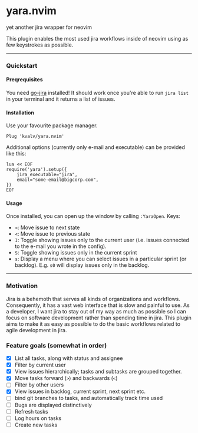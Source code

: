 yara.nvim
===
yet another jira wrapper for neovim

This plugin enables the most used jira workflows inside of neovim using as few keystrokes as possible.

----

### Quickstart

#### Preqrequisites
You need [go-jira][go-jira] installed! It should work once you're able to run `jira list` in your terminal and it returns a list of issues.

#### Installation
Use your favourite package manager.

```
Plug 'kvalv/yara.nvim'
```

Additional options (currently only e-mail and executable) can be provided like this:
```
lua << EOF
require('yara').setup({
    jira_executable="jira",
    email="some-email@bigcorp.com",
})
EOF
```

#### Usage
Once installed, you can open up the window by calling `:YaraOpen`. Keys:

* `>`: Move issue to next state
* `<`: Move issue to previous state
* `I`: Toggle showing issues only to the current user (i.e. issues connected to the e-mail you wrote in the config).
* `S`: Toggle showing issues only in the current sprint
* `s`: Display a menu where you can select issues in a particular sprint (or backlog). E.g. `s0` will display issues only in the backlog.

----

### Motivation

Jira is a behemoth that serves all kinds of organizations and workflows. Consequently, it has a vast web interface that is slow
and painful to use. As a developer, I want jira to stay out of my way as much as possible so I can focus on software development rather than spending time in jira. This plugin aims to make it as easy as possible to do the basic workflows related to agile development in jira.

### Feature goals (somewhat in order)

- [x] List all tasks, along with status and assignee
- [x] Filter by current user
- [x] View issues hierarchically; tasks and subtasks are grouped together.
- [x] Move tasks forward (`>`) and backwards (`<`)
- [ ] Filter by other users
- [x] View issues in backlog, current sprint, next sprint etc.
- [ ] bind git branches to tasks, and automatically track time used
- [ ] Bugs are displayed distinctively
- [ ] Refresh tasks
- [ ] Log hours on tasks
- [ ] Create new tasks

[go-jira]: https://github.com/go-jira/jira
